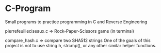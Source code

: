 # C-Program

Small programs to practice programming in C and Reverse Engineering

pierrefeuilleciseaux.c => Rock-Paper-Scissors game (in terminal)

compare_hash.c => compare two SHA512 strings
One of the goals of this project is not to use string.h, strcmp(), or any other similar helper functions.
